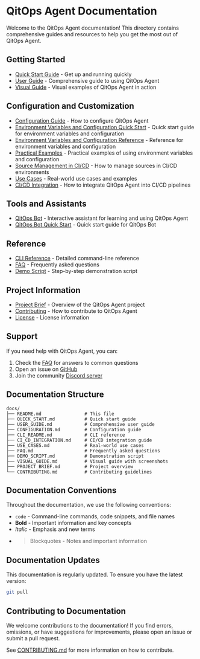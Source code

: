 # QitOps Agent Documentation

Welcome to the QitOps Agent documentation! This directory contains comprehensive guides and resources to help you get the most out of QitOps Agent.

## Getting Started

- [Quick Start Guide](QUICK_START.md) - Get up and running quickly
- [User Guide](USER_GUIDE.md) - Comprehensive guide to using QitOps Agent
- [Visual Guide](VISUAL_GUIDE.md) - Visual examples of QitOps Agent in action

## Configuration and Customization

- [Configuration Guide](CONFIGURATION.md) - How to configure QitOps Agent
- [Environment Variables and Configuration Quick Start](ENV_CONFIG_QUICKSTART.md) - Quick start guide for environment variables and configuration
- [Environment Variables and Configuration Reference](ENV_CONFIG_REFERENCE.md) - Reference for environment variables and configuration
- [Practical Examples](PRACTICAL_EXAMPLES.md) - Practical examples of using environment variables and configuration
- [Source Management in CI/CD](SOURCE_MANAGEMENT_CI_CD.md) - How to manage sources in CI/CD environments
- [Use Cases](USE_CASES.md) - Real-world use cases and examples
- [CI/CD Integration](CI_CD_INTEGRATION.md) - How to integrate QitOps Agent into CI/CD pipelines

## Tools and Assistants

- [QitOps Bot](QITOPS_BOT.md) - Interactive assistant for learning and using QitOps Agent
- [QitOps Bot Quick Start](QITOPS_BOT_QUICKSTART.md) - Quick start guide for QitOps Bot

## Reference

- [CLI Reference](CLI_README.md) - Detailed command-line reference
- [FAQ](FAQ.md) - Frequently asked questions
- [Demo Script](DEMO_SCRIPT.md) - Step-by-step demonstration script

## Project Information

- [Project Brief](PROJECT_BRIEF.md) - Overview of the QitOps Agent project
- [Contributing](CONTRIBUTING.md) - How to contribute to QitOps Agent
- [License](../LICENSE) - License information

## Support

If you need help with QitOps Agent, you can:

1. Check the [FAQ](FAQ.md) for answers to common questions
2. Open an issue on [GitHub](https://github.com/jcopperman/qitops-agent/issues)
3. Join the community [Discord server](https://discord.gg/qitops)

## Documentation Structure

```
docs/
├── README.md                # This file
├── QUICK_START.md           # Quick start guide
├── USER_GUIDE.md            # Comprehensive user guide
├── CONFIGURATION.md         # Configuration guide
├── CLI_README.md            # CLI reference
├── CI_CD_INTEGRATION.md     # CI/CD integration guide
├── USE_CASES.md             # Real-world use cases
├── FAQ.md                   # Frequently asked questions
├── DEMO_SCRIPT.md           # Demonstration script
├── VISUAL_GUIDE.md          # Visual guide with screenshots
├── PROJECT_BRIEF.md         # Project overview
└── CONTRIBUTING.md          # Contributing guidelines
```

## Documentation Conventions

Throughout the documentation, we use the following conventions:

- `code` - Command-line commands, code snippets, and file names
- **Bold** - Important information and key concepts
- *Italic* - Emphasis and new terms
- > Blockquotes - Notes and important information

## Documentation Updates

This documentation is regularly updated. To ensure you have the latest version:

```bash
git pull
```

## Contributing to Documentation

We welcome contributions to the documentation! If you find errors, omissions, or have suggestions for improvements, please open an issue or submit a pull request.

See [CONTRIBUTING.md](CONTRIBUTING.md) for more information on how to contribute.
